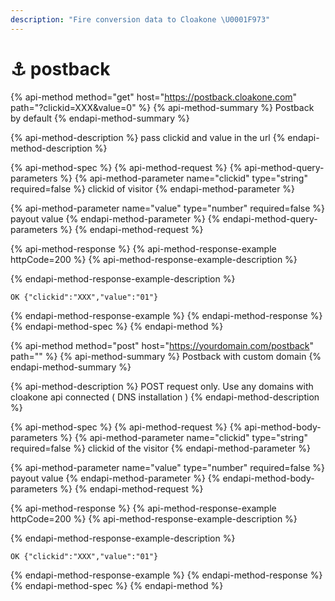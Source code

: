 ```yaml
---
description: "Fire conversion data to Cloakone \U0001F973"
---
```


# ⚓️ postback

{% api-method method="get" host="https://postback.cloakone.com" path="?clickid=XXX&value=0" %}
{% api-method-summary %}
 Postback by default
{% endapi-method-summary %}

{% api-method-description %}
​pass clickid and value in the url
{% endapi-method-description %}

{% api-method-spec %}
{% api-method-request %}
{% api-method-query-parameters %}
{% api-method-parameter name="clickid" type="string" required=false %}
clickid of visitor 
{% endapi-method-parameter %}

{% api-method-parameter name="value" type="number" required=false %}
payout value
{% endapi-method-parameter %}
{% endapi-method-query-parameters %}
{% endapi-method-request %}

{% api-method-response %}
{% api-method-response-example httpCode=200 %}
{% api-method-response-example-description %}

{% endapi-method-response-example-description %}

```
OK {"clickid":"XXX","value":"01"}
```
{% endapi-method-response-example %}
{% endapi-method-response %}
{% endapi-method-spec %}
{% endapi-method %}

{% api-method method="post" host="https://yourdomain.com/postback" path="" %}
{% api-method-summary %}
Postback with custom domain
{% endapi-method-summary %}

{% api-method-description %}
POST request only. Use any domains with cloakone api connected \( DNS installation \)
{% endapi-method-description %}

{% api-method-spec %}
{% api-method-request %}
{% api-method-body-parameters %}
{% api-method-parameter name="clickid" type="string" required=false %}
clickid of the visitor
{% endapi-method-parameter %}

{% api-method-parameter name="value" type="number" required=false %}
payout value
{% endapi-method-parameter %}
{% endapi-method-body-parameters %}
{% endapi-method-request %}

{% api-method-response %}
{% api-method-response-example httpCode=200 %}
{% api-method-response-example-description %}

{% endapi-method-response-example-description %}

```
OK {"clickid":"XXX","value":"01"}
```
{% endapi-method-response-example %}
{% endapi-method-response %}
{% endapi-method-spec %}
{% endapi-method %}





